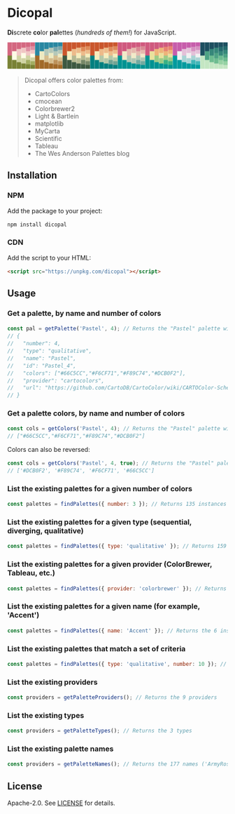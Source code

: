 # Dicopal

**Di**screte **co**lor **pal**ettes (*hundreds of them!*) for JavaScript.

![palettes](./palettes.png)


> Dicopal offers color palettes from:
> - CartoColors
> - cmocean
> - Colorbrewer2
> - Light & Bartlein
> - matplotlib
> - MyCarta
> - Scientific
> - Tableau
> - The Wes Anderson Palettes blog

## Installation

### NPM

Add the package to your project:

```bash
npm install dicopal
```

### CDN

Add the script to your HTML:

```html
<script src="https://unpkg.com/dicopal"></script>
```

## Usage

### Get a palette, by name and number of colors

```javascript
const pal = getPalette('Pastel', 4); // Returns the "Pastel" palette with 4 colors
// {
//   "number": 4,
//   "type": "qualitative",
//   "name": "Pastel",
//   "id": "Pastel_4",
//   "colors": ["#66C5CC","#F6CF71","#F89C74","#DCB0F2"],
//   "provider": "cartocolors",
//   "url": "https://github.com/CartoDB/CartoColor/wiki/CARTOColor-Scheme-Names"
// }
```

### Get a palette colors, by name and number of colors

```javascript
const cols = getColors('Pastel', 4); // Returns the "Pastel" palette with 4 colors
// ["#66C5CC","#F6CF71","#F89C74","#DCB0F2"]
```

Colors can also be reversed:

```javascript
const cols = getColors('Pastel', 4, true); // Returns the "Pastel" palette with 4 colors, reversed
// ['#DCB0F2', '#F89C74', '#F6CF71', '#66C5CC']
```

### List the existing palettes for a given number of colors

```javascript
const palettes = findPalettes({ number: 3 }); // Returns 135 instances of palette
```

### List the existing palettes for a given type (sequential, diverging, qualitative)

```javascript
const palettes = findPalettes({ type: 'qualitative' }); // Returns 159 instances of qualitative palettes
```

### List the existing palettes for a given provider (ColorBrewer, Tableau, etc.)

```javascript
const palettes = findPalettes({ provider: 'colorbrewer' }); // Returns 265 instances of colorbrewer palettes
```

### List the existing palettes for a given name (for example, 'Accent')

```javascript
const palettes = findPalettes({ name: 'Accent' }); // Returns the 6 instances of the "Accent" palette
```

### List the existing palettes that match a set of criteria

```javascript
const palettes = findPalettes({ type: 'qualitative', number: 10 }); // Returns the 12 instances of the palettes that are qualitative and have 10 colors
```

### List the existing providers

```javascript
const providers = getPaletteProviders(); // Returns the 9 providers
```

### List the existing types

```javascript
const providers = getPaletteTypes(); // Returns the 3 types
```

### List the existing palette names

```javascript
const providers = getPaletteNames(); // Returns the 177 names ('ArmyRose', 'BrBg', 'Accent', etc.)
```


## License

Apache-2.0. See [LICENSE](./LICENSE) for details.